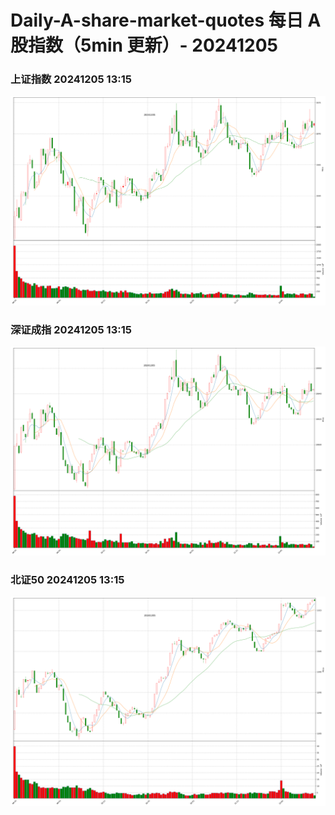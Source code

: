 
# Daily-A-share-market-quotes 每日 A 股指数（5min 更新）- 20241205

### 上证指数 20241205 13:15
![](./fig/2024/12/20241205-sh000001.png)

### 深证成指 20241205 13:15
![](./fig/2024/12/20241205-sz399001.png)

### 北证50 20241205 13:15
![](./fig/2024/12/20241205-bj899050.png)
